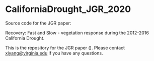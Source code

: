 # CaliforniaDrought_JGR_2020
Source code for the JGR paper:

Recovery: Fast and Slow - vegetation response during the 2012-2016 California Drought.

This is the repository for the JGR paper (). Please contact xiyang@virginia.edu if you have any questions.
